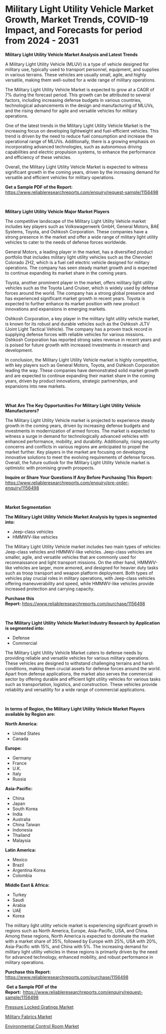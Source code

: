 <p><h1>Military Light Utility Vehicle Market Growth, Market Trends, COVID-19 Impact, and Forecasts for period from 2024 - 2031</h1></p><p><strong>Military Light Utility Vehicle Market Analysis and Latest Trends</strong></p>
<p><p>A Military Light Utility Vehicle (MLUV) is a type of vehicle designed for military use, typically used to transport personnel, equipment, and supplies in various terrains. These vehicles are usually small, agile, and highly versatile, making them well-suited for a wide range of military operations.</p><p>The Military Light Utility Vehicle Market is expected to grow at a CAGR of 7% during the forecast period. This growth can be attributed to several factors, including increasing defense budgets in various countries, technological advancements in the design and manufacturing of MLUVs, and the rising demand for agile and versatile vehicles for military operations. </p><p>One of the latest trends in the Military Light Utility Vehicle Market is the increasing focus on developing lightweight and fuel-efficient vehicles. This trend is driven by the need to reduce fuel consumption and increase the operational range of MLUVs. Additionally, there is a growing emphasis on incorporating advanced technologies, such as autonomous driving capabilities and electric propulsion systems, to enhance the performance and efficiency of these vehicles.</p><p>Overall, the Military Light Utility Vehicle Market is expected to witness significant growth in the coming years, driven by the increasing demand for versatile and efficient vehicles for military operations.</p></p>
<p><strong>Get a Sample PDF of the Report:&nbsp;</strong> <a href="https://www.reliableresearchreports.com/enquiry/request-sample/1156498">https://www.reliableresearchreports.com/enquiry/request-sample/1156498</a></p>
<p>&nbsp;</p>
<p><strong>Military Light Utility Vehicle Major Market Players</strong></p>
<p><p>The competitive landscape of the Military Light Utility Vehicle market includes key players such as Volkswagenwerk GmbH, General Motors, BAE Systems, Toyota, and Oshkosh Corporation. These companies have a strong presence in the market and offer a wide range of military light utility vehicles to cater to the needs of defense forces worldwide.</p><p>General Motors, a leading player in the market, has a diversified product portfolio that includes military light utility vehicles such as the Chevrolet Colorado ZH2, which is a fuel cell electric vehicle designed for military operations. The company has seen steady market growth and is expected to continue expanding its market share in the coming years.</p><p>Toyota, another prominent player in the market, offers military light utility vehicles such as the Toyota Land Cruiser, which is widely used by defense forces around the world. The company has a strong global presence and has experienced significant market growth in recent years. Toyota is expected to further enhance its market position with new product innovations and expansions in emerging markets.</p><p>Oshkosh Corporation, a key player in the military light utility vehicle market, is known for its robust and durable vehicles such as the Oshkosh JLTV (Joint Light Tactical Vehicle). The company has a proven track record in supplying defense forces with reliable vehicles for various missions. Oshkosh Corporation has reported strong sales revenue in recent years and is poised for future growth with increased investments in research and development.</p><p>In conclusion, the Military Light Utility Vehicle market is highly competitive, with key players such as General Motors, Toyota, and Oshkosh Corporation leading the way. These companies have demonstrated solid market growth and are expected to continue expanding their market share in the coming years, driven by product innovations, strategic partnerships, and expansions into new markets.</p></p>
<p>&nbsp;</p>
<p><strong>What Are The Key Opportunities For Military Light Utility Vehicle Manufacturers?</strong></p>
<p><p>The Military Light Utility Vehicle market is projected to experience steady growth in the coming years, driven by increasing defense budgets and investments in modernization of armed forces. The market is expected to witness a surge in demand for technologically advanced vehicles with enhanced performance, mobility, and durability. Additionally, rising security concerns and conflicts in various regions are anticipated to propel the market further. Key players in the market are focusing on developing innovative solutions to meet the evolving requirements of defense forces. Overall, the future outlook for the Military Light Utility Vehicle market is optimistic with promising growth prospects.</p></p>
<p><strong>Inquire or Share Your Questions If Any Before Purchasing This Report:</strong> <a href="https://www.reliableresearchreports.com/enquiry/pre-order-enquiry/1156498">https://www.reliableresearchreports.com/enquiry/pre-order-enquiry/1156498</a></p>
<p>&nbsp;</p>
<p><strong>Market Segmentation</strong></p>
<p><strong>The Military Light Utility Vehicle Market Analysis by types is segmented into:</strong></p>
<p><ul><li>Jeep-class vehicles</li><li>HMMWV-like vehicles</li></ul></p>
<p><p>The Military Light Utility Vehicle market includes two main types of vehicles: Jeep-class vehicles and HMMWV-like vehicles. Jeep-class vehicles are smaller, agile, and versatile vehicles that are commonly used for reconnaissance and light transport missions. On the other hand, HMMWV-like vehicles are larger, more armored, and designed for heavier duty tasks such as troop transport and weapon platform deployment. Both types of vehicles play crucial roles in military operations, with Jeep-class vehicles offering maneuverability and speed, while HMMWV-like vehicles provide increased protection and carrying capacity.</p></p>
<p><strong>Purchase this Report:&nbsp;</strong><a href="https://www.reliableresearchreports.com/purchase/1156498">https://www.reliableresearchreports.com/purchase/1156498</a></p>
<p>&nbsp;</p>
<p><strong>The Military Light Utility Vehicle Market Industry Research by Application is segmented into:</strong></p>
<p><ul><li>Defense</li><li>Commercial</li></ul></p>
<p><p>The Military Light Utility Vehicle Market caters to defense needs by providing reliable and versatile vehicles for various military operations. These vehicles are designed to withstand challenging terrains and harsh conditions, making them crucial assets for defense forces around the world. Apart from defense applications, the market also serves the commercial sector by offering durable and efficient light utility vehicles for various tasks such as transportation, logistics, and construction. These vehicles provide reliability and versatility for a wide range of commercial applications.</p></p>
<p>&nbsp;</p>
<p><strong>In terms of Region, the Military Light Utility Vehicle Market Players available by Region are:</strong></p>
<p>
    <p> <strong> North America: </strong>
        <ul>
            <li>United States</li>
            <li>Canada</li>
        </ul>
        </p> 
    <p> <strong> Europe: </strong>
        <ul>
            <li>Germany</li>
            <li>France</li>
            <li>U.K.</li>
            <li>Italy</li>
            <li>Russia</li>
        </ul>
        </p> 
    <p> <strong> Asia-Pacific: </strong>
        <ul>
            <li>China</li>
            <li>Japan</li>
            <li>South Korea</li>
            <li>India</li>
            <li>Australia</li>
            <li>China Taiwan</li>
            <li>Indonesia</li>
            <li>Thailand</li>
            <li>Malaysia</li>
        </ul>
        </p> 
    <p> <strong> Latin America: </strong>
        <ul>
            <li>Mexico</li>
            <li>Brazil</li>
            <li>Argentina Korea</li>
            <li>Colombia</li>
        </ul>
        </p> 
    <p> <strong> Middle East & Africa: </strong>
        <ul>
            <li>Turkey</li>
            <li>Saudi</li>
            <li>Arabia</li>
            <li>UAE</li>
            <li>Korea</li>
        </ul>
    </p>
    </p>
<p><p>The military light utility vehicle market is experiencing significant growth in regions such as North America, Europe, Asia-Pacific, USA, and China. Among these regions, North America is expected to dominate the market with a market share of 35%, followed by Europe with 25%, USA with 20%, Asia-Pacific with 15%, and China with 5%. The increasing demand for military light utility vehicles in these regions is primarily driven by the need for advanced technology, enhanced mobility, and robust performance in military operations.</p></p>
<p><strong>Purchase this Report: </strong><a href="https://www.reliableresearchreports.com/purchase/1156498">https://www.reliableresearchreports.com/purchase/1156498</a></p>
<p>&nbsp;<strong>Get a Sample PDF of the Report:&nbsp;&nbsp;</strong><a href="https://www.reliableresearchreports.com/enquiry/request-sample/1156498">https://www.reliableresearchreports.com/enquiry/request-sample/1156498</a></p>
<p><strong></strong></p>
<p><p><a href="https://view.publitas.com/reportprime-1/pressure-locked-gratings-market-dynamics-2023-2030-also-about-its-market-trends-projections-and-opportunities/">Pressure Locked Gratings Market</a></p><p><a href="https://view.publitas.com/reportprime-1/military-fabrics-market-analysis-examines-its-scope-on-growth-opportunities-and-forecasted-trends-spanning-from-2023-to-2030/">Military Fabrics Market</a></p><p><a href="https://view.publitas.com/reportprime-1/environmental-control-room-market-size-market-share-and-global-market-analysis-report-2023-2030/">Environmental Control Room Market</a></p></p>
